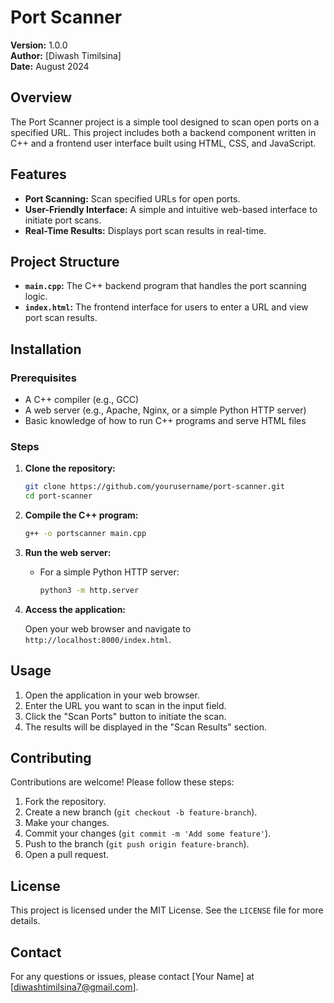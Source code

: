 
# Port Scanner

**Version:** 1.0.0  
**Author:** [Diwash Timilsina]  
**Date:** August 2024

## Overview

The Port Scanner project is a simple tool designed to scan open ports on a specified URL. This project includes both a backend component written in C++ and a frontend user interface built using HTML, CSS, and JavaScript.

## Features

- **Port Scanning:** Scan specified URLs for open ports.
- **User-Friendly Interface:** A simple and intuitive web-based interface to initiate port scans.
- **Real-Time Results:** Displays port scan results in real-time.

## Project Structure

- **`main.cpp`:** The C++ backend program that handles the port scanning logic.
- **`index.html`:** The frontend interface for users to enter a URL and view port scan results.

## Installation

### Prerequisites

- A C++ compiler (e.g., GCC)
- A web server (e.g., Apache, Nginx, or a simple Python HTTP server)
- Basic knowledge of how to run C++ programs and serve HTML files

### Steps

1. **Clone the repository:**

   ```bash
   git clone https://github.com/yourusername/port-scanner.git
   cd port-scanner
   ```

2. **Compile the C++ program:**

   ```bash
   g++ -o portscanner main.cpp
   ```

3. **Run the web server:**

   - For a simple Python HTTP server:
     ```bash
     python3 -m http.server
     ```

4. **Access the application:**

   Open your web browser and navigate to `http://localhost:8000/index.html`.

## Usage

1. Open the application in your web browser.
2. Enter the URL you want to scan in the input field.
3. Click the "Scan Ports" button to initiate the scan.
4. The results will be displayed in the "Scan Results" section.

## Contributing

Contributions are welcome! Please follow these steps:

1. Fork the repository.
2. Create a new branch (`git checkout -b feature-branch`).
3. Make your changes.
4. Commit your changes (`git commit -m 'Add some feature'`).
5. Push to the branch (`git push origin feature-branch`).
6. Open a pull request.

## License

This project is licensed under the MIT License. See the `LICENSE` file for more details.

## Contact

For any questions or issues, please contact [Your Name] at [diwashtimilsina7@gmail.com].
